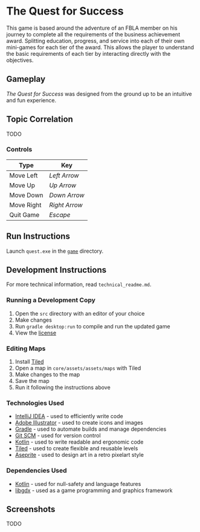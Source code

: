 # The Quest for Success
This game is based around the adventure of an FBLA member on his journey to complete all the requirements of the business achievement award. Splitting education, progress, and service into each of their own mini-games for each tier of the award. This allows the player to understand the basic requirements of each tier by interacting directly with the objectives.

## Gameplay

*The Quest for Success* was designed from the ground up to be an intuitive and fun experience.

## Topic Correlation

TODO

### Controls

| Type | Key |
|------|-----|
| Move Left | *Left Arrow* |
| Move Up | *Up Arrow* |
| Move Down | *Down Arrow* |
| Move Right | *Right Arrow* |
| Quit Game | *Escape* |

## Run Instructions

Launch `quest.exe` in the [`game`](game) directory.

## Development Instructions
For more technical information, read `technical_readme.md`.

### Running a Development Copy
1. Open the `src` directory with an editor of your choice
2. Make changes
3. Run `gradle desktop:run` to compile and run the updated game
4. View the [license](./LICENSE.txt)

### Editing Maps
1. Install [Tiled](https://www.mapeditor.org/)
2. Open a map in `core/assets/assets/maps` with Tiled
3. Make changes to the map
4. Save the map
5. Run it following the instructions above

### Technologies Used
 * [IntelliJ IDEA](https://www.jetbrains.com/idea/) - used to efficiently write code
 * [Adobe Illustrator](https://www.adobe.com/products/illustrator.html) - used to create icons and images
 * [Gradle](https://gradle.org/) - used to automate builds and manage dependencies
 * [Git SCM](https://git-scm.org) - used for version control
 * [Kotlin](http://kotlinlang.org/) - used to write readable and ergonomic code
 * [Tiled](https://www.mapeditor.org/) - used to create flexible and reusable levels
 * [Aseprite](https://www.aseprite.org/) - used to design art in a retro pixelart style

### Dependencies Used
 * [Kotlin](http://kotlinlang.org/) - used for null-safety and language features
 * [libgdx](https://libgdx.badlogicgames.com/) - used as a game programming and graphics framework

## Screenshots

TODO
